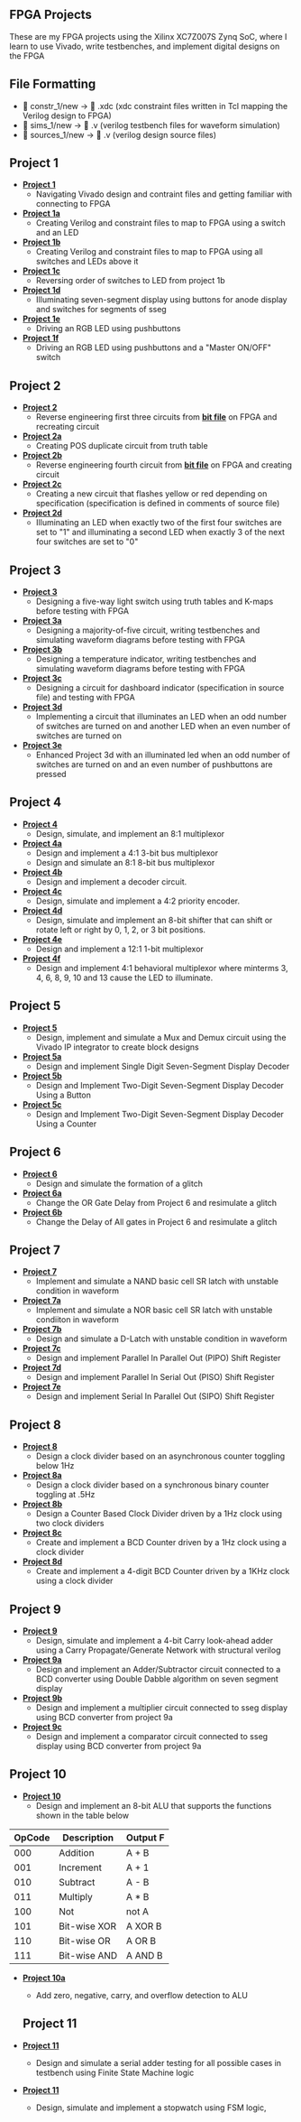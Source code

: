 ## FPGA Projects

These are my FPGA projects using the Xilinx XC7Z007S Zynq SoC, where I learn to use Vivado, write testbenches, and implement digital designs on the FPGA

## File Formatting
* 📁 constr_1/new       → 📄 .xdc  (xdc constraint files written in Tcl mapping the Verilog design to FPGA)
* 📁 sims_1/new         → 📄 .v  (verilog testbench files for waveform simulation)
* 📁 sources_1/new      → 📄 .v  (verilog design source files)


## Project 1
* [**Project 1**](https://github.com/andynguyen20/fpga_projects/tree/main/project_1/project_1.srcs)
  * Navigating Vivado design and contraint files and getting familiar with connecting to FPGA 
* [**Project 1a**](https://github.com/andynguyen20/fpga_projects/tree/main/project_1a/project_1a.srcs)
  * Creating Verilog and constraint files to map to FPGA using a switch and an LED
* [**Project 1b**](https://github.com/andynguyen20/fpga_projects/tree/main/project_1b/project_1b.srcs)
  * Creating Verilog and constraint files to map to FPGA using all switches and LEDs above it
* [**Project 1c**](https://github.com/andynguyen20/fpga_projects/tree/main/project_1c/project_1c.srcs)
  * Reversing order of switches to LED from project 1b
* [**Project 1d**](https://github.com/andynguyen20/fpga_projects/tree/main/project_1d/project_1d.srcs)
  * Illuminating seven-segment display using buttons for anode display and switches for segments of sseg
* [**Project 1e**](https://github.com/andynguyen20/fpga_projects/tree/main/project_1e/project_1e.srcs)
  * Driving an RGB LED using pushbuttons
* [**Project 1f**](https://github.com/andynguyen20/fpga_projects/tree/main/project_1f/project_1f.srcs)
  * Driving an RGB LED using pushbuttons and a "Master ON/OFF" switch

## Project 2 
* [**Project 2**](https://github.com/andynguyen20/fpga_projects/tree/main/project_2/project_2.srcs)
  * Reverse engineering first three circuits from [**bit file**](https://github.com/andynguyen20/fpga_projects/tree/main/Blackboard_p2) on FPGA and recreating circuit
* [**Project 2a**](https://github.com/andynguyen20/fpga_projects/tree/main/project_2a/project_2a.srcs)
  * Creating POS duplicate circuit from truth table
* [**Project 2b**](https://github.com/andynguyen20/fpga_projects/tree/main/project_2b/project_2b.srcs)
  * Reverse engineering fourth circuit from [**bit file**](https://github.com/andynguyen20/fpga_projects/tree/main/Blackboard_p2) on FPGA and creating circuit
* [**Project 2c**](https://github.com/andynguyen20/fpga_projects/tree/main/project_2c/project_2c.srcs)
  * Creating a new circuit that flashes yellow or red depending on specification (specification is defined in comments of source file)
* [**Project 2d**](https://github.com/andynguyen20/fpga_projects/tree/main/project_2d/project_2d.srcs)
  * Illuminating an LED when exactly two of the first four switches are set to "1" and illuminating a second LED when exactly 3 of the next four switches are set to "0"

## Project 3
* [**Project 3**](https://github.com/andynguyen20/fpga_projects/tree/main/project_3/project_3.srcs)
  * Designing a five-way light switch using truth tables and K-maps before testing with FPGA
* [**Project 3a**](https://github.com/andynguyen20/fpga_projects/tree/main/project_3a/project_3a.srcs)
  * Designing a majority-of-five circuit, writing testbenches and simulating waveform diagrams before testing with FPGA
* [**Project 3b**](https://github.com/andynguyen20/fpga_projects/tree/main/project_3b/project_3b.srcs)
  * Designing a temperature indicator, writing testbenches and simulating waveform diagrams before testing with FPGA
* [**Project 3c**](https://github.com/andynguyen20/fpga_projects/tree/main/project_3c/project_3c.srcs)
  * Designing a circuit for dashboard indicator (specification in source file) and testing with FPGA
* [**Project 3d**](https://github.com/andynguyen20/fpga_projects/tree/main/project_3d/project_3d.srcs)
  * Implementing a circuit that illuminates an LED when an odd number of switches are turned on and another LED when an even number of switches are turned on
* [**Project 3e**](https://github.com/andynguyen20/fpga_projects/tree/main/project_3e/project_3e.srcs)
  * Enhanced Project 3d with an illuminated led when an odd number of switches are turned on and an even number of pushbuttons are pressed 

## Project 4
* [**Project 4**](https://github.com/andynguyen20/fpga_projects/tree/main/project_4/project_4.srcs)
  * Design, simulate, and implement an 8:1 multiplexor
* [**Project 4a**](https://github.com/andynguyen20/fpga_projects/tree/main/project_4a/project_4a.srcs)
  * Design and implement a 4:1 3-bit bus multiplexor
  * Design and simulate an 8:1 8-bit bus multiplexor
* [**Project 4b**](https://github.com/andynguyen20/fpga_projects/tree/main/project_4b/project_4b.srcs)
  * Design and implement a decoder circuit.
* [**Project 4c**](https://github.com/andynguyen20/fpga_projects/tree/main/project_4c/project_4c.srcs)
  * Design, simulate and implement a 4:2 priority encoder.
* [**Project 4d**](https://github.com/andynguyen20/fpga_projects/tree/main/project_4d/project_4d.srcs)
  * Design, simulate and implement an 8-bit shifter that can shift or rotate left or right by 0, 1, 2, or 3 bit positions. 
* [**Project 4e**](https://github.com/andynguyen20/fpga_projects/tree/main/project_4e/project_4e.srcs)
  * Design and implement a 12:1 1-bit multiplexor
* [**Project 4f**](https://github.com/andynguyen20/fpga_projects/tree/main/project_4f/project_4f.srcs)
  * Design and implement 4:1 behavioral multiplexor where minterms 3, 4, 6, 8, 9, 10 and 13 cause the LED to illuminate.

## Project 5
* [**Project 5**](https://github.com/andynguyen20/fpga_projects/tree/main/project_5/project_5.srcs)
  * Design, implement and simulate a Mux and Demux circuit using the Vivado IP integrator to create block designs
* [**Project 5a**](https://github.com/andynguyen20/fpga_projects/tree/main/project_5a/project_5a.srcs)
  * Design and implement Single Digit Seven-Segment Display Decoder
* [**Project 5b**](https://github.com/andynguyen20/fpga_projects/tree/main/project_5b/project_5b.srcs)
  * Design and Implement Two-Digit Seven-Segment Display Decoder Using a Button
* [**Project 5c**](https://github.com/andynguyen20/fpga_projects/tree/main/project_5c/project_5c.srcs)
  * Design and Implement Two-Digit Seven-Segment Display Decoder Using a Counter

## Project 6
* [**Project 6**](https://github.com/andynguyen20/fpga_projects/tree/main/project_6/project_6.srcs)
  * Design and simulate the formation of a glitch
* [**Project 6a**](https://github.com/andynguyen20/fpga_projects/tree/main/project_6a/project_6a.srcs)
  * Change the OR Gate Delay from Project 6 and resimulate a glitch
* [**Project 6b**](https://github.com/andynguyen20/fpga_projects/tree/main/project_6b/project_6b.srcs)
  * Change the Delay of All gates in Project 6 and resimulate a glitch

## Project 7
* [**Project 7**](https://github.com/andynguyen20/fpga_projects/tree/main/project_7/project_7.srcs)
  * Implement and simulate a NAND basic cell SR latch with unstable condition in waveform
* [**Project 7a**](https://github.com/andynguyen20/fpga_projects/tree/main/project_7a/project_7a.srcs)
  * Implement and simulate a NOR basic cell SR latch with unstable condiiton in waveform
* [**Project 7b**](https://github.com/andynguyen20/fpga_projects/tree/main/project_7b/project_7b.srcs)
  * Design and simulate a D-Latch with unstable condition in waveform
* [**Project 7c**](https://github.com/andynguyen20/fpga_projects/tree/main/project_7c/project_7c.srcs)
  * Design and implement Parallel In Parallel Out (PIPO) Shift Register
* [**Project 7d**](https://github.com/andynguyen20/fpga_projects/tree/main/project_7d/project_7d.srcs)
  * Design and implement Parallel In Serial Out (PISO) Shift Register
* [**Project 7e**](https://github.com/andynguyen20/fpga_projects/tree/main/project_7e/project_7e.srcs)
  * Design and implement Serial In Parallel Out (SIPO) Shift Register

## Project 8
* [**Project 8**](https://github.com/andynguyen20/fpga_projects/tree/main/project_8/project_8.srcs)
  * Design a clock divider based on an asynchronous counter toggling below 1Hz
* [**Project 8a**](https://github.com/andynguyen20/fpga_projects/tree/main/project_8a/project_8a.srcs)
  * Design a clock divider based on a synchronous binary counter toggling at .5Hz
* [**Project 8b**](https://github.com/andynguyen20/fpga_projects/tree/main/project_8b/project_8b.srcs)
  * Design a Counter Based Clock Divider driven by a 1Hz clock using two clock dividers 
* [**Project 8c**](https://github.com/andynguyen20/fpga_projects/tree/main/project_8c/project_8c.srcs)
  * Create and implement a BCD Counter driven by a 1Hz clock using a clock divider
* [**Project 8d**](https://github.com/andynguyen20/fpga_projects/tree/main/project_8d/project_8d.srcs)
  * Create and implement a 4-digit BCD Counter driven by a 1KHz clock using a clock divider
  
## Project 9
* [**Project 9**](https://github.com/andynguyen20/fpga_projects/tree/main/project_9/project_9.srcs)
  * Design, simulate and implement a 4-bit Carry look-ahead adder using a Carry Propagate/Generate Network with structural verilog 
* [**Project 9a**](https://github.com/andynguyen20/fpga_projects/tree/main/project_9a/project_9a.srcs)
  * Design and implement an Adder/Subtractor circuit connected to a BCD converter using Double Dabble algorithm on seven segment display
* [**Project 9b**](https://github.com/andynguyen20/fpga_projects/tree/main/project_9b/project_9b.srcs)
  * Design and implement a multiplier circuit connected to sseg display using BCD converter from project 9a
* [**Project 9c**](https://github.com/andynguyen20/fpga_projects/tree/main/project_9c/project_9c.srcs)
  * Design and implement a comparator circuit connected to sseg display using BCD converter from project 9a

## Project 10
* [**Project 10**](https://github.com/andynguyen20/fpga_projects/tree/main/project_10/project_10.srcs)
  * Design and implement an 8-bit ALU that supports the functions shown in the table below

| OpCode | Description | Output F |
| ----- | ----- | ----- |
| 000 | Addition | A + B |
| 001 | Increment | A + 1 |
| 010 | Subtract | A - B |
| 011 | Multiply | A * B |
| 100 | Not | not A |
| 101 | Bit-wise XOR | A XOR B |
| 110 | Bit-wise OR | A OR B |
| 111 | Bit-wise AND | A AND B |

* [**Project 10a**](https://github.com/andynguyen20/fpga_projects/tree/main/project_10a/project_10a.srcs)
  * Add zero, negative, carry, and overflow detection to ALU

  ## Project 11
* [**Project 11**](https://github.com/andynguyen20/fpga_projects/tree/main/project_11/project_11.srcs)
  * Design and simulate a serial adder testing for all possible cases in testbench using Finite State Machine logic
* [**Project 11**](https://github.com/andynguyen20/fpga_projects/tree/main/project_11/project_11.srcs)
  * Design, simulate and implement a stopwatch using FSM logic, 